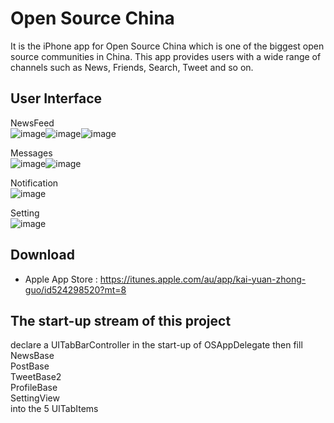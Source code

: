 Open Source China
==========
It is the iPhone app for Open Source China which is one of the biggest open source communities in China.
This app provides users with a wide range of channels such as News, Friends, Search, Tweet and so on.

User Interface
--------
NewsFeed<br/>
![image](https://github.com/niuyuzhou/oschina/blob/EnglishVersion/screenshot/NewsFeed-News.jpg)![image](https://github.com/niuyuzhou/oschina/blob/EnglishVersion/screenshot/NewsFeed-Blogs.jpg)![image](https://github.com/niuyuzhou/oschina/blob/EnglishVersion/screenshot/NewsFeed-Search.jpg)<br/>

Messages<br/>
![image](https://github.com/niuyuzhou/oschina/blob/EnglishVersion/screenshot/Messages-Latest.jpg)![image](https://github.com/niuyuzhou/oschina/blob/EnglishVersion/screenshot/Messages-New.jpg)<br/>

Notification<br/>
![image](https://github.com/niuyuzhou/oschina/blob/EnglishVersion/screenshot/Notifications-All.jpg)<br/>

Setting<br/>
![image](https://github.com/niuyuzhou/oschina/blob/EnglishVersion/screenshot/Setting.jpg)<br/>

Download
--------
- Apple App Store : https://itunes.apple.com/au/app/kai-yuan-zhong-guo/id524298520?mt=8

The start-up stream of this project
--------
declare a UITabBarController in the start-up of OSAppDelegate then fill<br/>
NewsBase<br/>
PostBase<br/>
TweetBase2<br/>
ProfileBase<br/>
SettingView<br/>
into the 5 UITabItems
